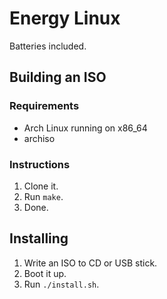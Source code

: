 Energy Linux
============

Batteries included.


Building an ISO
---------------

### Requirements

* Arch Linux running on x86_64
* archiso


### Instructions

1. Clone it.
2. Run `make`.
3. Done.


Installing
----------

1. Write an ISO to CD or USB stick.
2. Boot it up.
3. Run `./install.sh`.

